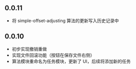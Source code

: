 ## 0.0.11

* 将 simple-offset-adjusting 算法的更新写入历史记录中

## 0.0.10

* 初步实现撤销重做
* 实现文件回滚功能（按钮在保存文件右侧）
* 算法模块重命名为任务模块，更新了 UI，后续将添加新的任务
